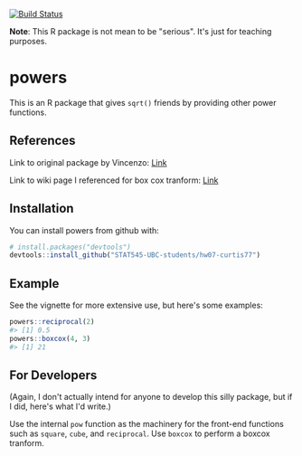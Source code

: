 
<!-- README.md is generated from README.Rmd. Please edit that file -->
[![Build Status](https://travis-ci.org/vincenzocoia/powers.svg?branch=master)](https://travis-ci.org/vincenzocoia/powers)

**Note**: This R package is not mean to be "serious". It's just for teaching purposes.

powers
======

This is an R package that gives `sqrt()` friends by providing other power functions.

References
----------

Link to original package by Vincenzo: [Link](https://github.com/vincenzocoia/powers)

Link to wiki page I referenced for box cox tranform: [Link](https://en.wikipedia.org/wiki/Power_transform#Box%E2%80%93Cox_transformation)

Installation
------------

You can install powers from github with:

``` r
# install.packages("devtools")
devtools::install_github("STAT545-UBC-students/hw07-curtis77")
```

Example
-------

See the vignette for more extensive use, but here's some examples:

``` r
powers::reciprocal(2)
#> [1] 0.5
powers::boxcox(4, 3)
#> [1] 21
```

For Developers
--------------

(Again, I don't actually intend for anyone to develop this silly package, but if I did, here's what I'd write.)

Use the internal `pow` function as the machinery for the front-end functions such as `square`, `cube`, and `reciprocal`. Use `boxcox` to perform a boxcox tranform.
